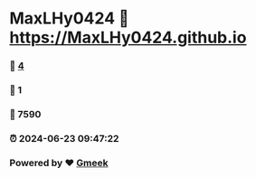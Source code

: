 # MaxLHy0424 :link: https://MaxLHy0424.github.io 
### :page_facing_up: [4](https://MaxLHy0424.github.io/tag.html) 
### :speech_balloon: 1 
### :hibiscus: 7590 
### :alarm_clock: 2024-06-23 09:47:22 
### Powered by :heart: [Gmeek](https://github.com/Meekdai/Gmeek)
